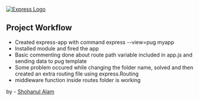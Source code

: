 [![Express Logo](https://i.cloudup.com/zfY6lL7eFa-3000x3000.png)](http://expressjs.com/)

## Project Workflow

- Created express-app with command express --view=pug myapp
- Installed module and fired the app
- Basic commenting done about route path variable included in app.js and sending data to pug template
- Some problem occured while changing the folder name, solved and then created an extra routing file using express.Routing
- middleware function inside routes folder is working

by - [Shohanul Alam](https://github.com/Shohan494)